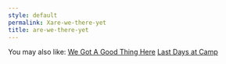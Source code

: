 ```yaml
---
style: default
permalink: Xare-we-there-yet
title: are-we-there-yet
---
```

You may also like:
[We Got A Good Thing Here](http://scp-wiki.net/we-got-a-good-thing-here)
[Last Days at Camp](http://scp-wiki.net/last-days-at-camp)